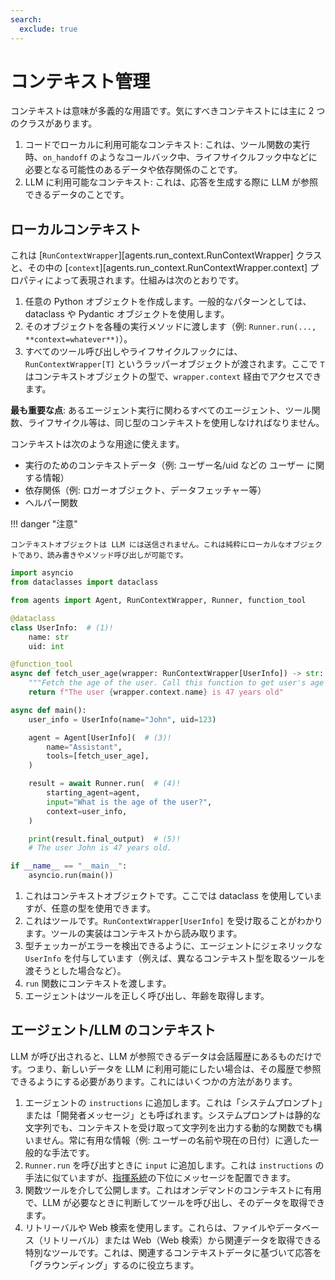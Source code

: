 ```yaml
---
search:
  exclude: true
---
```

# コンテキスト管理

コンテキストは意味が多義的な用語です。気にすべきコンテキストには主に 2 つのクラスがあります。

1. コードでローカルに利用可能なコンテキスト: これは、ツール関数の実行時、`on_handoff` のようなコールバック中、ライフサイクルフック中などに必要となる可能性のあるデータや依存関係のことです。
2. LLM に利用可能なコンテキスト: これは、応答を生成する際に LLM が参照できるデータのことです。

## ローカルコンテキスト

これは [`RunContextWrapper`][agents.run_context.RunContextWrapper] クラスと、その中の [`context`][agents.run_context.RunContextWrapper.context] プロパティによって表現されます。仕組みは次のとおりです。

1. 任意の Python オブジェクトを作成します。一般的なパターンとしては、dataclass や Pydantic オブジェクトを使用します。
2. そのオブジェクトを各種の実行メソッドに渡します（例: `Runner.run(..., **context=whatever**)`）。
3. すべてのツール呼び出しやライフサイクルフックには、`RunContextWrapper[T]` というラッパーオブジェクトが渡されます。ここで `T` はコンテキストオブジェクトの型で、`wrapper.context` 経由でアクセスできます。

**最も重要な点**: あるエージェント実行に関わるすべてのエージェント、ツール関数、ライフサイクル等は、同じ型のコンテキストを使用しなければなりません。

コンテキストは次のような用途に使えます。

-   実行のためのコンテキストデータ（例: ユーザー名/uid などの ユーザー に関する情報）
-   依存関係（例: ロガーオブジェクト、データフェッチャー等）
-   ヘルパー関数

!!! danger "注意"

    コンテキストオブジェクトは LLM には送信されません。これは純粋にローカルなオブジェクトであり、読み書きやメソッド呼び出しが可能です。

```python
import asyncio
from dataclasses import dataclass

from agents import Agent, RunContextWrapper, Runner, function_tool

@dataclass
class UserInfo:  # (1)!
    name: str
    uid: int

@function_tool
async def fetch_user_age(wrapper: RunContextWrapper[UserInfo]) -> str:  # (2)!
    """Fetch the age of the user. Call this function to get user's age information."""
    return f"The user {wrapper.context.name} is 47 years old"

async def main():
    user_info = UserInfo(name="John", uid=123)

    agent = Agent[UserInfo](  # (3)!
        name="Assistant",
        tools=[fetch_user_age],
    )

    result = await Runner.run(  # (4)!
        starting_agent=agent,
        input="What is the age of the user?",
        context=user_info,
    )

    print(result.final_output)  # (5)!
    # The user John is 47 years old.

if __name__ == "__main__":
    asyncio.run(main())
```

1. これはコンテキストオブジェクトです。ここでは dataclass を使用していますが、任意の型を使用できます。
2. これはツールです。`RunContextWrapper[UserInfo]` を受け取ることがわかります。ツールの実装はコンテキストから読み取ります。
3. 型チェッカーがエラーを検出できるように、エージェントにジェネリックな `UserInfo` を付与しています（例えば、異なるコンテキスト型を取るツールを渡そうとした場合など）。
4. `run` 関数にコンテキストを渡します。
5. エージェントはツールを正しく呼び出し、年齢を取得します。

## エージェント/LLM のコンテキスト

LLM が呼び出されると、LLM が参照できるデータは会話履歴にあるものだけです。つまり、新しいデータを LLM に利用可能にしたい場合は、その履歴で参照できるようにする必要があります。これにはいくつかの方法があります。

1. エージェントの `instructions` に追加します。これは「システムプロンプト」または「開発者メッセージ」とも呼ばれます。システムプロンプトは静的な文字列でも、コンテキストを受け取って文字列を出力する動的な関数でも構いません。常に有用な情報（例: ユーザーの名前や現在の日付）に適した一般的な手法です。
2. `Runner.run` を呼び出すときに `input` に追加します。これは `instructions` の手法に似ていますが、[指揮系統](https://cdn.openai.com/spec/model-spec-2024-05-08.html#follow-the-chain-of-command)の下位にメッセージを配置できます。
3. 関数ツールを介して公開します。これはオンデマンドのコンテキストに有用で、LLM が必要なときに判断してツールを呼び出し、そのデータを取得できます。
4. リトリーバルや Web 検索を使用します。これらは、ファイルやデータベース（リトリーバル）または Web（Web 検索）から関連データを取得できる特別なツールです。これは、関連するコンテキストデータに基づいて応答を「グラウンディング」するのに役立ちます。